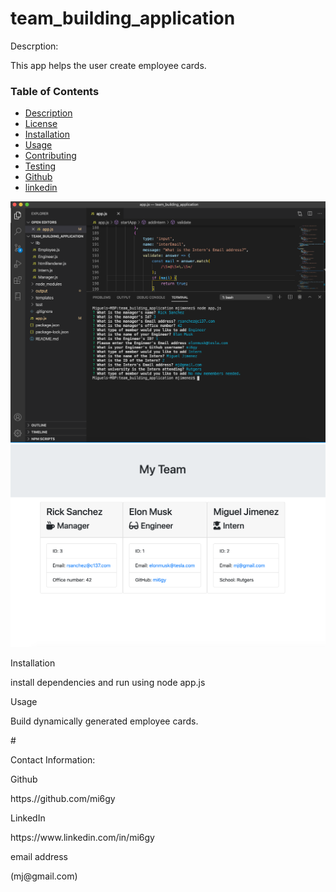 # team_building_application

<p>Descrption:</p>
This app helps the user create employee cards. 

### Table of Contents
* [Description](#descripe)
* [License](#license)
* [Installation](#install)
* [Usage](#usage)
* [Contributing](#contributing)
* [Testing](#test)
* [Github](#github)
* [linkedin](#linked)

![console](assets/teambuild1.png)
![webpage](assets/teambuild3.png)

<p>Installation</p>
install dependencies and run using node app.js

<p>Usage</p>
Build dynamically generated employee cards.

#<p>Contact Information:
<p>Github</p>
<a>https.//github.com/mi6gy</a>
<p>LinkedIn</p>
<a>https://www.linkedin.com/in/mi6gy</a>
<p>email address</p>
(mj@gmail.com)
